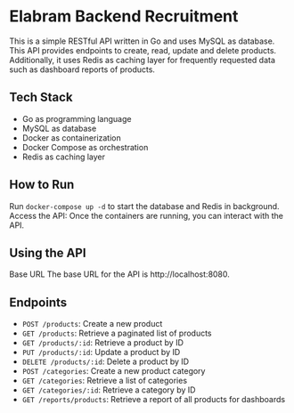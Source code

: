 # Elabram Backend Recruitment

This is a simple RESTful API written in Go and uses MySQL as database. This API provides endpoints to create, read, update and delete products. Additionally, it uses Redis as caching layer for frequently requested data such as dashboard reports of products.

## Tech Stack

- Go as programming language
- MySQL as database
- Docker as containerization
- Docker Compose as orchestration
- Redis as caching layer

## How to Run

Run `docker-compose up -d` to start the database and Redis in background.
Access the API: Once the containers are running, you can interact with the API.

## Using the API

Base URL
The base URL for the API is http://localhost:8080.

## Endpoints

- `POST /products`: Create a new product
- `GET /products`: Retrieve a paginated list of products
- `GET /products/:id`: Retrieve a product by ID
- `PUT /products/:id`: Update a product by ID
- `DELETE /products/:id`: Delete a product by ID
- `POST /categories`: Create a new product category
- `GET /categories`: Retrieve a list of categories
- `GET /categories/:id`: Retrieve a category by ID
- `GET /reports/products`: Retrieve a report of all products for dashboards

